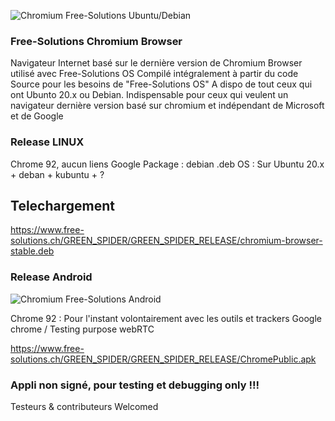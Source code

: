 ![Chromium Free-Solutions Ubuntu/Debian](https://webrtc.free-solutions.org/images/chromium96.png)
### Free-Solutions Chromium Browser 
Navigateur Internet basé sur le dernière version de Chromium
Browser utilisé avec Free-Solutions OS 
Compilé intégralement à partir du code Source pour les besoins de "Free-Solutions OS"
A dispo de tout ceux qui ont Ubunto 20.x ou Debian.
Indispensable pour ceux qui veulent un navigateur dernière version basé sur chromium et indépendant de Microsoft et de Google

### Release LINUX
Chrome 92, aucun liens Google
Package : debian .deb
OS : Sur Ubuntu 20.x + deban + kubuntu + ? 

## Telechargement
https://www.free-solutions.ch/GREEN_SPIDER/GREEN_SPIDER_RELEASE/chromium-browser-stable.deb

### Release Android
![Chromium Free-Solutions Android](https://webrtc.free-solutions.org/images/screenshot23.png)

Chrome 92 : Pour l'instant volontairement avec les outils et trackers Google chrome / Testing purpose webRTC

https://www.free-solutions.ch/GREEN_SPIDER/GREEN_SPIDER_RELEASE/ChromePublic.apk

### Appli non signé, pour testing et debugging only !!!

Testeurs & contributeurs Welcomed
